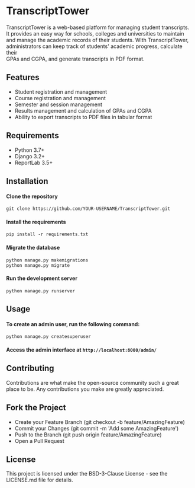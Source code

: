 # TranscriptTower
TranscriptTower is a web-based platform for managing student transcripts.  
It provides an easy way for schools, colleges and universities to maintain  
and manage the academic records of their students. With TranscriptTower,  
administrators can keep track of students' academic progress, calculate their  
GPAs and CGPA, and generate transcripts in PDF format.

## Features
* Student registration and management
* Course registration and management
* Semester and session management
* Results management and calculation of GPAs and CGPA
* Ability to export transcripts to PDF files in tabular format

## Requirements
* Python 3.7+
* Django 3.2+
* ReportLab 3.5+

## Installation
#### Clone the repository
`git clone https://github.com/YOUR-USERNAME/TranscriptTower.git`
#### Install the requirements
`pip install -r requirements.txt`
#### Migrate the database
`python manage.py makemigrations`  
`python manage.py migrate`
#### Run the development server
`python manage.py runserver`
## Usage
#### To create an admin user, run the following command:
`python manage.py createsuperuser`
#### Access the admin interface at `http://localhost:8000/admin/`
## Contributing
Contributions are what make the open-source community such a great place to be. Any contributions you make are greatly appreciated.

## Fork the Project
* Create your Feature Branch (git checkout -b feature/AmazingFeature)
* Commit your Changes (git commit -m 'Add some AmazingFeature')
* Push to the Branch (git push origin feature/AmazingFeature)
* Open a Pull Request
## License
This project is licensed under the BSD-3-Clause License - see the LICENSE.md file for details.
